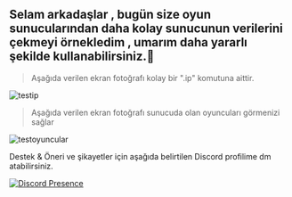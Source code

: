 <h2 align="left">Selam arkadaşlar , bugün size oyun sunucularından daha kolay sunucunun verilerini çekmeyi örnekledim , umarım daha yararlı şekilde kullanabilirsiniz.🎉</h2>

> Aşağıda verilen ekran fotoğrafı kolay bir ".ip" komutuna aittir.
<img src="https://cdn.discordapp.com/attachments/843964758062268427/880429117433081866/test.png" alt="testip">

> Aşağıda verilen ekran fotoğrafı sunucuda olan oyuncuları görmenizi sağlar
<img src= "https://cdn.discordapp.com/attachments/742782755405824160/880429743026081862/testplayers.png" alt= "testoyuncular"> 

</p> Destek & Öneri ve şikayetler için aşağıda belirtilen Discord profilime dm atabilirsiniz. </p>

[![Discord Presence](https://lanyard-profile-readme.vercel.app/api/338768594899042304?theme=light&bg=0f0f0f&animated=false&hideDiscrim=false&borderRadius=30px)](https://discord.com/users/338768594899042304)


